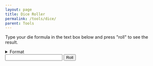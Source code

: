 ```yaml
---
layout: page
title: Dice Roller
permalink: /tools/dice/
parent: Tools
---
```


Type your die formula in the text box below and press "roll" to see the result.

<details>
<summary>Format</summary>
<code>MdN</code> where <code>M</code> is the number of dice to roll and <code>N</code> is the number of sides on the dice. Formulas can be joined by <code>+</code>, e.g. <code>1d20 + 2 + 3d6</code>. Use <code>k</code> for <span style="font-style: italic">keep:</span> <code>2d20k1</code> rolls two 20-sided dice and keeps the highest roll. Use <code>r</code> for reroll with comma separation: <code>3d6r1,2</code> rolls three 6-sided dice, rerolling 1s and 2s. When using both <code>k</code> and <code>r</code>, place <code>r</code> before <code>k</code>.
</details>

<!--form name="diceRollForm" onsubmit="return rollDice()"-->
<input type="text" id="die-formula" name="die-formula">
<input type="submit" id="submit" value="Roll">

<p id="result"></p>
<script src="../dice.js"></script>